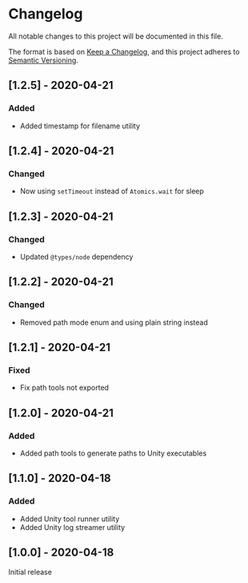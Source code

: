 # Changelog

All notable changes to this project will be documented in this file.

The format is based on [Keep a Changelog](https://keepachangelog.com/en/1.0.0/),
and this project adheres to [Semantic Versioning](https://semver.org/spec/v2.0.0.html).

## [1.2.5] - 2020-04-21

### Added

- Added timestamp for filename utility

## [1.2.4] - 2020-04-21

### Changed

- Now using `setTimeout` instead of `Atomics.wait` for sleep

## [1.2.3] - 2020-04-21

### Changed

- Updated `@types/node` dependency

## [1.2.2] - 2020-04-21

### Changed

- Removed path mode enum and using plain string instead

## [1.2.1] - 2020-04-21

### Fixed

- Fix path tools not exported

## [1.2.0] - 2020-04-21

### Added

- Added path tools to generate paths to Unity executables

## [1.1.0] - 2020-04-18

### Added

- Added Unity tool runner utility
- Added Unity log streamer utility

## [1.0.0] - 2020-04-18

Initial release